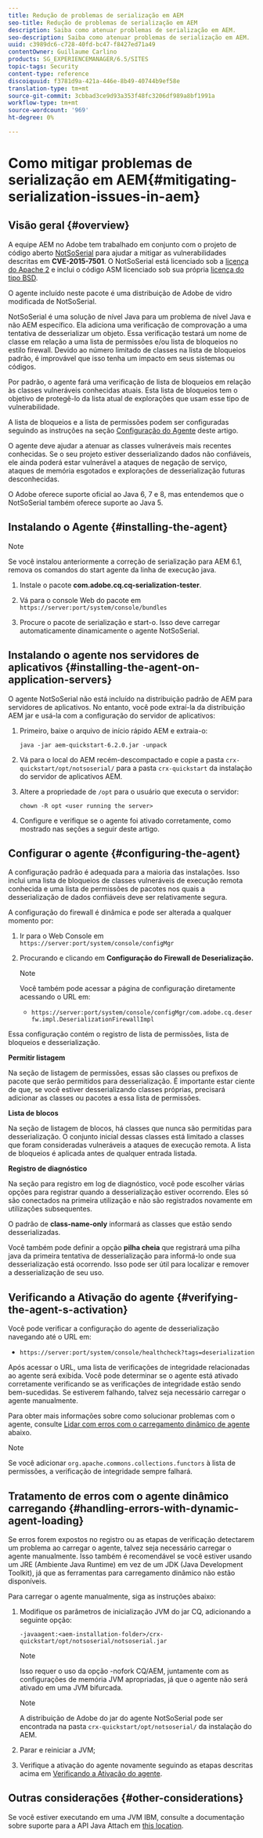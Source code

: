 ```yaml
---
title: Redução de problemas de serialização em AEM
seo-title: Redução de problemas de serialização em AEM
description: Saiba como atenuar problemas de serialização em AEM.
seo-description: Saiba como atenuar problemas de serialização em AEM.
uuid: c3989dc6-c728-40fd-bc47-f8427ed71a49
contentOwner: Guillaume Carlino
products: SG_EXPERIENCEMANAGER/6.5/SITES
topic-tags: Security
content-type: reference
discoiquuid: f3781d9a-421a-446e-8b49-40744b9ef58e
translation-type: tm+mt
source-git-commit: 3cbbad3ce9d93a353f48fc3206df989a8bf1991a
workflow-type: tm+mt
source-wordcount: '969'
ht-degree: 0%

---
```



# Como mitigar problemas de serialização em AEM{#mitigating-serialization-issues-in-aem}

## Visão geral {#overview}

A equipe AEM no Adobe tem trabalhado em conjunto com o projeto de código aberto [NotSoSerial](https://github.com/kantega/notsoserial) para ajudar a mitigar as vulnerabilidades descritas em **CVE-2015-7501**. O NotSoSerial está licenciado sob a [licença do Apache 2](https://www.apache.org/licenses/LICENSE-2.0) e inclui o código ASM licenciado sob sua própria [licença do tipo BSD](https://asm.ow2.org/license.html).

O agente incluído neste pacote é uma distribuição de Adobe de vidro modificada de NotSoSerial.

NotSoSerial é uma solução de nível Java para um problema de nível Java e não AEM específico. Ela adiciona uma verificação de comprovação a uma tentativa de desserializar um objeto. Essa verificação testará um nome de classe em relação a uma lista de permissões e/ou lista de bloqueios no estilo firewall. Devido ao número limitado de classes na lista de bloqueios padrão, é improvável que isso tenha um impacto em seus sistemas ou códigos.

Por padrão, o agente fará uma verificação de lista de bloqueios em relação às classes vulneráveis conhecidas atuais. Esta lista de bloqueios tem o objetivo de protegê-lo da lista atual de explorações que usam esse tipo de vulnerabilidade.

A lista de bloqueios e a lista de permissões podem ser configuradas seguindo as instruções na seção [Configuração do Agente](/help/sites-administering/mitigating-serialization-issues.md#configuring-the-agent) deste artigo.

O agente deve ajudar a atenuar as classes vulneráveis mais recentes conhecidas. Se o seu projeto estiver desserializando dados não confiáveis, ele ainda poderá estar vulnerável a ataques de negação de serviço, ataques de memória esgotados e explorações de desserialização futuras desconhecidas.

O Adobe oferece suporte oficial ao Java 6, 7 e 8, mas entendemos que o NotSoSerial também oferece suporte ao Java 5.

## Instalando o Agente {#installing-the-agent}

>[!NOTE]
>
>Se você instalou anteriormente a correção de serialização para AEM 6.1, remova os comandos do start agente da linha de execução java.

1. Instale o pacote **com.adobe.cq.cq-serialization-tester**.

1. Vá para o console Web do pacote em `https://server:port/system/console/bundles`
1. Procure o pacote de serialização e start-o. Isso deve carregar automaticamente dinamicamente o agente NotSoSerial.

## Instalando o agente nos servidores de aplicativos {#installing-the-agent-on-application-servers}

O agente NotSoSerial não está incluído na distribuição padrão de AEM para servidores de aplicativos. No entanto, você pode extraí-la da distribuição AEM jar e usá-la com a configuração do servidor de aplicativos:

1. Primeiro, baixe o arquivo de início rápido AEM e extraia-o:

   ```shell
   java -jar aem-quickstart-6.2.0.jar -unpack
   ```

1. Vá para o local do AEM recém-descompactado e copie a pasta `crx-quickstart/opt/notsoserial/` para a pasta `crx-quickstart` da instalação do servidor de aplicativos AEM.

1. Altere a propriedade de `/opt` para o usuário que executa o servidor:

   ```shell
   chown -R opt <user running the server>
   ```

1. Configure e verifique se o agente foi ativado corretamente, como mostrado nas seções a seguir deste artigo.

## Configurar o agente {#configuring-the-agent}

A configuração padrão é adequada para a maioria das instalações. Isso inclui uma lista de bloqueios de classes vulneráveis de execução remota conhecida e uma lista de permissões de pacotes nos quais a desserialização de dados confiáveis deve ser relativamente segura.

A configuração do firewall é dinâmica e pode ser alterada a qualquer momento por:

1. Ir para o Web Console em `https://server:port/system/console/configMgr`
1. Procurando e clicando em **Configuração do Firewall de Deserialização.**

   >[!NOTE]
   >
   >Você também pode acessar a página de configuração diretamente acessando o URL em:
   >
   >* `https://server:port/system/console/configMgr/com.adobe.cq.deserfw.impl.DeserializationFirewallImpl`


Essa configuração contém o registro de lista de permissões, lista de bloqueios e desserialização.

**Permitir listagem**

Na seção de listagem de permissões, essas são classes ou prefixos de pacote que serão permitidos para desserialização. É importante estar ciente de que, se você estiver desserializando classes próprias, precisará adicionar as classes ou pacotes a essa lista de permissões.

**Lista de blocos**

Na seção de listagem de blocos, há classes que nunca são permitidas para desserialização. O conjunto inicial dessas classes está limitado a classes que foram consideradas vulneráveis a ataques de execução remota. A lista de bloqueios é aplicada antes de qualquer entrada listada.

**Registro de diagnóstico**

Na seção para registro em log de diagnóstico, você pode escolher várias opções para registrar quando a desserialização estiver ocorrendo. Eles só são conectados na primeira utilização e não são registrados novamente em utilizações subsequentes.

O padrão de **class-name-only** informará as classes que estão sendo desserializadas.

Você também pode definir a opção **pilha cheia** que registrará uma pilha java da primeira tentativa de desserialização para informá-lo onde sua desserialização está ocorrendo. Isso pode ser útil para localizar e remover a desserialização de seu uso.

## Verificando a Ativação do agente {#verifying-the-agent-s-activation}

Você pode verificar a configuração do agente de desserialização navegando até o URL em:

* `https://server:port/system/console/healthcheck?tags=deserialization`

Após acessar o URL, uma lista de verificações de integridade relacionadas ao agente será exibida. Você pode determinar se o agente está ativado corretamente verificando se as verificações de integridade estão sendo bem-sucedidas. Se estiverem falhando, talvez seja necessário carregar o agente manualmente.

Para obter mais informações sobre como solucionar problemas com o agente, consulte [Lidar com erros com o carregamento dinâmico de agente](#handling-errors-with-dynamic-agent-loading) abaixo.

>[!NOTE]
>
>Se você adicionar `org.apache.commons.collections.functors` à lista de permissões, a verificação de integridade sempre falhará.

## Tratamento de erros com o agente dinâmico carregando {#handling-errors-with-dynamic-agent-loading}

Se erros forem expostos no registro ou as etapas de verificação detectarem um problema ao carregar o agente, talvez seja necessário carregar o agente manualmente. Isso também é recomendável se você estiver usando um JRE (Ambiente Java Runtime) em vez de um JDK (Java Development Toolkit), já que as ferramentas para carregamento dinâmico não estão disponíveis.

Para carregar o agente manualmente, siga as instruções abaixo:

1. Modifique os parâmetros de inicialização JVM do jar CQ, adicionando a seguinte opção:

   ```shell
   -javaagent:<aem-installation-folder>/crx-quickstart/opt/notsoserial/notsoserial.jar
   ```

   >[!NOTE]
   >
   >Isso requer o uso da opção -nofork CQ/AEM, juntamente com as configurações de memória JVM apropriadas, já que o agente não será ativado em uma JVM bifurcada.

   >[!NOTE]
   >
   >A distribuição de Adobe do jar do agente NotSoSerial pode ser encontrada na pasta `crx-quickstart/opt/notsoserial/` da instalação do AEM.

1. Parar e reiniciar a JVM;

1. Verifique a ativação do agente novamente seguindo as etapas descritas acima em [Verificando a Ativação do agente](/help/sites-administering/mitigating-serialization-issues.md#verifying-the-agent-s-activation).

## Outras considerações {#other-considerations}

Se você estiver executando em uma JVM IBM, consulte a documentação sobre suporte para a API Java Attach em [this location](https://www.ibm.com/support/knowledgecenter/SSSTCZ_2.0.0/com.ibm.rt.doc.20/user/attachapi.html).
